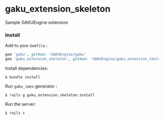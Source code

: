gaku_extension_skeleton
=======================

Sample GAKUEngine extension


### Install

Add to your `Gemfile` :

```ruby
gem 'gaku', github: 'GAKUEngine/gaku'
gem 'gaku_extension_skeleton', github: 'GAKUEngine/gaku_extension_skeleton'
```

Install dependencies:

    $ bundle install

Run `gaku_imex` generator :

    $ rails g gaku_extension_skeleton:install

Run the server:

    $ rails s

